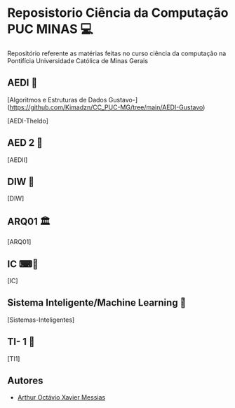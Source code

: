 
# Reposistorio Ciência da Computação PUC MINAS 💻


Repositório referente as matérias feitas no curso ciência da computação na Pontifícia Universidade Católica de Minas Gerais

## AEDI 📁
[Algoritmos e Estruturas de Dados Gustavo-] (https://github.com/Kimadzn/CC_PUC-MG/tree/main/AEDI-Gustavo) 

[AEDI-Theldo]
## AED 2 📁
[AEDII]
## DIW 📁
[DIW]
## ARQ01 🏛️
[ARQ01]
## IC ⌨📁
[IC]
## Sistema Inteligente/Machine Learning 🤖
[Sistemas-Inteligentes]
## TI- 1 🎨
[TI1]




## Autores

- [Arthur Octávio Xavier Messias](https://www.github.com/kimadzn)


